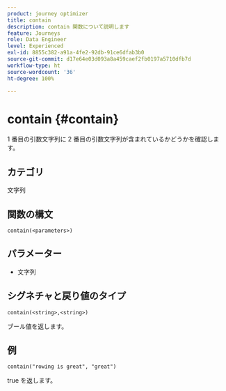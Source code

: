 ```yaml
---
product: journey optimizer
title: contain
description: contain 関数について説明します
feature: Journeys
role: Data Engineer
level: Experienced
exl-id: 8855c382-a91a-4fe2-92db-91ce6dfab3b0
source-git-commit: d17e64e03d093a8a459caef2fb0197a5710dfb7d
workflow-type: ht
source-wordcount: '36'
ht-degree: 100%

---
```


# contain {#contain}

1 番目の引数文字列に 2 番目の引数文字列が含まれているかどうかを確認します。

## カテゴリ

文字列

## 関数の構文

`contain(<parameters>)`

## パラメーター

* 文字列

## シグネチャと戻り値のタイプ

`contain(<string>,<string>)`

ブール値を返します。

## 例

`contain("rowing is great", "great")`

true を返します。
